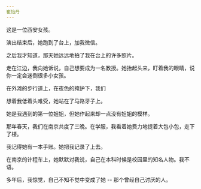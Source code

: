 ```yaml
---
崔怡丹
---
```


这是一位西安女孩。


演出结束后，她跑到了台上，加我微信。

之后我才知道，那天她远远地拍了我在台上的许多照片。




走在江边，我向她诉说，自己想要成为一名教授。她抬起头来，盯着我的眼睛，说你一定会迷倒很多小女孩。


在外滩的步行道上，在夜色的掩护下，我们

想着我低着头难受，她站在了马路牙子上。


她是我遇到的第一位姐姐，但她作起来却一点没有姐姐的模样。

那年春天，我们在南京共度了三晚。在学服，我看着她费力地提着大包小包，走下了楼。


我记得她有一本手账。她把我记录了上去。

在南京的计程车上，她默默对我说，自己在本科时候是校园里的知名人物。我不语。

多年后，我惊觉，自己不知不觉中变成了她 -- 那个曾经自己讨厌的人。